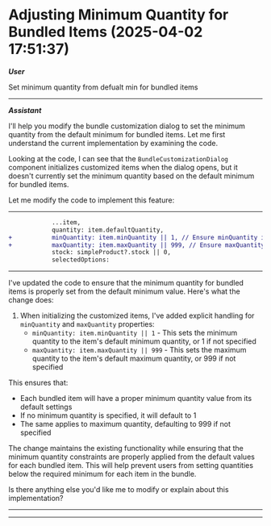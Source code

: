 <!-- Generated by SpecStory -->

# Adjusting Minimum Quantity for Bundled Items (2025-04-02 17:51:37)

_**User**_

Set minimum quantity from defualt min for bundled items

---

_**Assistant**_

I'll help you modify the bundle customization dialog to set the minimum quantity from the default minimum for bundled items. Let me first understand the current implementation by examining the code.

Looking at the code, I can see that the `BundleCustomizationDialog` component initializes customized items when the dialog opens, but it doesn't currently set the minimum quantity based on the default minimum for bundled items.

Let me modify the code to implement this feature:

---

```diff
            ...item,
            quantity: item.defaultQuantity,
+           minQuantity: item.minQuantity || 1, // Ensure minQuantity is set from default or 1
+           maxQuantity: item.maxQuantity || 999, // Ensure maxQuantity is set from default or 999
            stock: simpleProduct?.stock || 0,
            selectedOptions:
```

---

I've updated the code to ensure that the minimum quantity for bundled items is properly set from the default minimum value. Here's what the change does:

1. When initializing the customized items, I've added explicit handling for `minQuantity` and `maxQuantity` properties:
   - `minQuantity: item.minQuantity || 1` - This sets the minimum quantity to the item's default minimum quantity, or 1 if not specified
   - `maxQuantity: item.maxQuantity || 999` - This sets the maximum quantity to the item's default maximum quantity, or 999 if not specified

This ensures that:

- Each bundled item will have a proper minimum quantity value from its default settings
- If no minimum quantity is specified, it will default to 1
- The same applies to maximum quantity, defaulting to 999 if not specified

The change maintains the existing functionality while ensuring that the minimum quantity constraints are properly applied from the default values for each bundled item. This will help prevent users from setting quantities below the required minimum for each item in the bundle.

Is there anything else you'd like me to modify or explain about this implementation?

---

---
